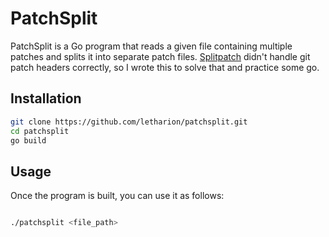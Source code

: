 # PatchSplit

PatchSplit is a Go program that reads a given file containing multiple patches and splits it into separate patch files.
[Splitpatch](https://github.com/jaalto/splitpatch) didn't handle git patch headers correctly, so I wrote this to solve that and practice some go.

## Installation

```bash
git clone https://github.com/letharion/patchsplit.git
cd patchsplit
go build
```

## Usage

Once the program is built, you can use it as follows:

```bash

./patchsplit <file_path>
```

